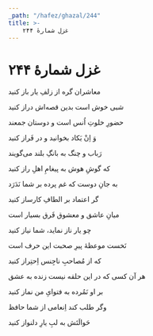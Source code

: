 ```yaml
---
_path: "/hafez/ghazal/244"
title: >-
    غزل شمارهٔ ۲۴۴
---
```

# غزل شمارهٔ ۲۴۴

<div class="b" id="bn1"><div class="m1"><p>معاشران گره از زلفِ یار باز کنید</p></div>
<div class="m2"><p>شبی خوش است بدین قصه‌اش دراز کنید</p></div></div>
<div class="b" id="bn2"><div class="m1"><p>حضورِ خلوتِ اُنس است و دوستان جمعند</p></div>
<div class="m2"><p>وَ اِنْ یَکاد بخوانید و در فَراز کنید</p></div></div>
<div class="b" id="bn3"><div class="m1"><p>رَباب و چنگ به بانگِ بلند می‌گویند</p></div>
<div class="m2"><p>که گوشِ هوش به پیغامِ اهلِ راز کنید</p></div></div>
<div class="b" id="bn4"><div class="m1"><p>به جانِ دوست که غم پرده بر شما نَدَرَد</p></div>
<div class="m2"><p>گر اعتماد بر الطافِ کارساز کنید</p></div></div>
<div class="b" id="bn5"><div class="m1"><p>میانِ عاشق و معشوق فَرق بسیار است</p></div>
<div class="m2"><p>چو یار ناز نماید، شما نیاز کنید</p></div></div>
<div class="b" id="bn6"><div class="m1"><p>نَخست موعظهٔ پیرِ صحبت این حرف است</p></div>
<div class="m2"><p>که از مُصاحبِ ناجِنس اِحتِراز کنید</p></div></div>
<div class="b" id="bn7"><div class="m1"><p>هر آن کسی که در این حلقه نیست زنده به عشق</p></div>
<div class="m2"><p>بر او نَمُرده به فتوایِ من نماز کنید</p></div></div>
<div class="b" id="bn8"><div class="m1"><p>وگر طلب کند اِنعامی از شما حافظ</p></div>
<div class="m2"><p>حَوالَتَش به لبِ یارِ دلنواز کنید</p></div></div>
